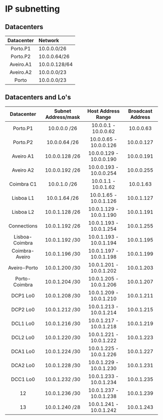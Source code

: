 # IP subnetting

## Datacenters

| Datacenter | Network       |
|:--:|:--|
| Porto.P1      | 10.0.0.0/26   |
| Porto.P2     | 10.0.0.64/26  |
| Aveiro.A1     | 10.0.0.128/64 |
| Aveiro.A2  | 10.0.0.0/23   |
| Porto      | 10.0.0.0/23   |

## Datacenters and Lo's

| Datacenter     |  Subnet Address/mask  |  Host Address Range     |  Broadcast Address |
|:--:|:--:|:--:|:--:|
| Porto.P1       |  10.0.0.0     /26     | 10.0.0.1 - 10.0.0.62    |      10.0.0.63     | 
| Porto.P2       |  10.0.0.64    /26     | 10.0.0.65 - 10.0.0.126  |      10.0.0.127    | 
| Aveiro A1      |  10.0.0.128   /26     | 10.0.0.129 - 10.0.0.190 |      10.0.0.191    | 
| Aveiro A2      |  10.0.0.192   /26     | 10.0.0.193 - 10.0.0.254 |      10.0.0.255    | 
| Coimbra C1     |  10.0.1.0     /26     | 10.0.1.1 - 10.0.1.62    |      10.0.1.63     | 
| Lisboa L1      |  10.0.1.64    /26     | 10.0.1.65 - 10.0.1.126  |      10.0.1.127    | 
| Lisboa L2      |  10.0.1.128   /26     | 10.0.1.129 - 10.0.1.190 |      10.0.1.191    | 
| Connections    |  10.0.1.192   /26     | 10.0.1.193 - 10.0.1.254 |      10.0.1.255    | 
| Lisboa-Coimbra |  10.0.1.192   /30     | 10.0.1.193 - 10.0.1.194 |      10.0.1.195    |
| Coimbra-Aveiro |  10.0.1.196   /30     | 10.0.1.197 - 10.0.1.198 |      10.0.1.199    |
| Aveiro-Porto   |  10.0.1.200   /30     | 10.0.1.201 - 10.0.1.202 |      10.0.1.203    |
| Porto-Coimbra  |  10.0.1.204   /30     | 10.0.1.205 - 10.0.1.206 |      10.0.1.207    |
| DCP1 Lo0       |  10.0.1.208   /30     | 10.0.1.209 - 10.0.1.210 |      10.0.1.211    |
| DCP2 Lo0       |  10.0.1.212   /30     | 10.0.1.213 - 10.0.1.214 |      10.0.1.215    |
| DCL1 Lo0       |  10.0.1.216   /30     | 10.0.1.217 - 10.0.1.218 |      10.0.1.219    |
| DCL2 Lo0       |  10.0.1.220   /30     | 10.0.1.221 - 10.0.1.222 |      10.0.1.223    |
| DCA1 Lo0       |  10.0.1.224   /30     | 10.0.1.225 - 10.0.1.226 |      10.0.1.227    |
| DCA2 Lo0       |  10.0.1.228   /30     | 10.0.1.229 - 10.0.1.230 |      10.0.1.231    |
| DCC1 Lo0       |  10.0.1.232   /30     | 10.0.1.233 - 10.0.1.234 |      10.0.1.235    |
| 12             |  10.0.1.236   /30     | 10.0.1.237 - 10.0.1.238 |      10.0.1.239    |
| 13             |  10.0.1.240   /28     | 10.0.1.241 - 10.0.1.242 |      10.0.1.243    |

